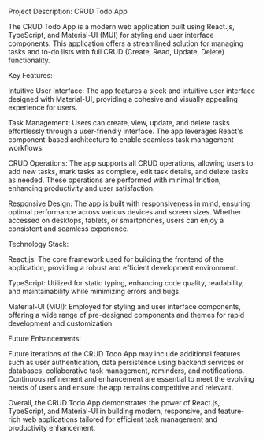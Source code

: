 Project Description: CRUD Todo App

The CRUD Todo App is a modern web application built using React.js, TypeScript, and Material-UI (MUI) for styling and user interface components. This application offers a streamlined solution for managing tasks and to-do lists with full CRUD (Create, Read, Update, Delete) functionality.

Key Features:

Intuitive User Interface: The app features a sleek and intuitive user interface designed with Material-UI, providing a cohesive and visually appealing experience for users.

Task Management: Users can create, view, update, and delete tasks effortlessly through a user-friendly interface. The app leverages React's component-based architecture to enable seamless task management workflows.

CRUD Operations: The app supports all CRUD operations, allowing users to add new tasks, mark tasks as complete, edit task details, and delete tasks as needed. These operations are performed with minimal friction, enhancing productivity and user satisfaction.

Responsive Design: The app is built with responsiveness in mind, ensuring optimal performance across various devices and screen sizes. Whether accessed on desktops, tablets, or smartphones, users can enjoy a consistent and seamless experience.

Technology Stack:

React.js: The core framework used for building the frontend of the application, providing a robust and efficient development environment.

TypeScript: Utilized for static typing, enhancing code quality, readability, and maintainability while minimizing errors and bugs.

Material-UI (MUI): Employed for styling and user interface components, offering a wide range of pre-designed components and themes for rapid development and customization.

Future Enhancements:

Future iterations of the CRUD Todo App may include additional features such as user authentication, data persistence using backend services or databases, collaborative task management, reminders, and notifications. Continuous refinement and enhancement are essential to meet the evolving needs of users and ensure the app remains competitive and relevant.

Overall, the CRUD Todo App demonstrates the power of React.js, TypeScript, and Material-UI in building modern, responsive, and feature-rich web applications tailored for efficient task management and productivity enhancement.

